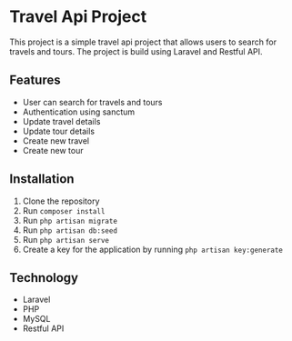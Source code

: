 Travel Api Project
==================
This project is a simple travel api project that allows users to search for travels and tours. 
The project is build using Laravel and Restful API.

Features
--------
- User can search for travels and tours
- Authentication using sanctum
- Update travel details
- Update tour details
- Create new travel
- Create new tour


Installation
------------
1. Clone the repository
2. Run `composer install`
3. Run `php artisan migrate`
4. Run `php artisan db:seed`
5. Run `php artisan serve`
6. Create a key for the application by running `php artisan key:generate`

Technology
----------
- Laravel
- PHP
- MySQL
- Restful API


